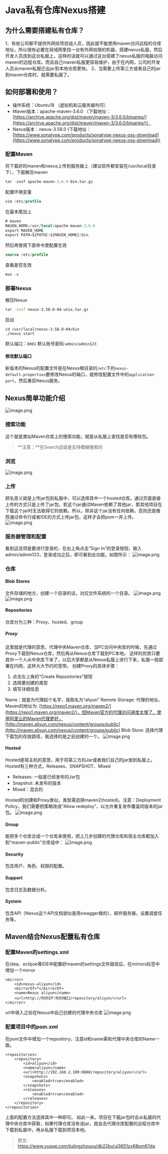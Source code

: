 # Java私有仓库Nexus搭建


## 为什么需要搭建私有仓库？
1、有些公司都不提供外网给项目组人员，因此就不能使用maven访问远程的仓库地址，所以很有必要在局域网里找一台有外网权限的机器，搭建nexus私服，然后开发人员连到这台私服上，这样的话就可以通过这台搭建了nexus私服的电脑访问maven的远程仓库。而且自己maven私服更容易维护，由于在内网，公司的开发人员从maven私服迁出jar到本地仓库更快。
2、当需要上传第三方或者自己的jar到maven仓库时，就需要私服了。

## 如何部署和使用？

- 操作系统：Ubuntu18 （虚拟机和云服务器均可）
- Maven版本：apache-maven-3.6.0 （下载地址：[https://archive.apache.org/dist/maven/maven-3/3.6.0/binaries/](https://archive.apache.org/dist/maven/maven-3/3.6.0/binaries/)）
- Nexus版本：nexus-3.58.0 (下载地址：[https://www.sonatype.com/products/sonatype-nexus-oss-download](https://www.sonatype.com/products/sonatype-nexus-oss-download))

### 配置Maven
将下载好的maven和nexus上传到服务器上（建议软件都安装在/usr/local目录下），下面解压maven
```sql
tar -zxvf apache-maven-3.6.0-bin.tar.gz
```
配置环境变量
```sql
vim /etc/profile
```
在最末尾加上
```sql
# maven
MAVEN_HOME=/usr/local/apache-maven-3.6.0
export MAVEN_HOME
export PATH=${PATH}:${MAVEN_HOME}/bin
```
然后再使用下面命令使配置生效
```sql
source /etc/profile
```
查看是否生效
```sql
mvn -v
```

### 部署Nexus
解压Nexus
```bash
tar -zxvf nexus-3.58.0-04-unix.tar.gz
```
启动
```
cd /usr/local/nexus-3.58.0-04/bin
./nexus start
```
默认端口：`8081`
默认账号密码:`admin/admin123`

#### 修改默认端口
新版本的Nexus的配置文件是在Nexus根目录的`/etc`下的`nexus-default.properties`要修改Nexus的端口，就修改配置文件中的`application-port`，然后重启Nexus服务。

## Nexus简单功能介绍
![image.png](./img/Wo6bycxVTo1cCphM/1689838049503-966a9628-636e-4687-821e-367c2a847d10-156475.png)

### 搜索功能
这个就是类似Maven仓库上的搜索功能，就是从私服上查找是否有哪些包。
> **注意：**在Search这级是支持模糊搜索的


### 浏览
![image.png](./img/Wo6bycxVTo1cCphM/1689838154020-26904c03-a388-4971-b8b9-7d731fa6584f-783089.png)

### 上传
顾名思义就是上传jar包到私服中，可以选择其中一个hosted仓库。通过页面直接上传的方式只是上传了jar包，若这个jar通过Maven依赖了其他jar，那其他项目在下载这个jar时无法取得它的依赖。所以，除非这个jar没有任何依赖，否则还是推荐通过命令行或者IDE的方式上传jar包，这样才会把pom一并上传。
![image.png](./img/Wo6bycxVTo1cCphM/1689838218654-5d864c2f-45d7-459b-8180-30647e8535c9-998675.png)

### 服务器管理和配置
看到这选项是要进行登录的，在右上角点击“Sign In”的登录按钮，输入admin/admin123，登录成功之后，即可看到此功能，如图所示：
![image.png](./img/Wo6bycxVTo1cCphM/1689838261182-c81a7b18-6d4e-4d98-9d63-0e550e7e5b63-048539.png)

### 仓库

#### Blob Stores
文件存储的地方，创建一个目录的话，对应文件系统的一个目录。
![image.png](./img/Wo6bycxVTo1cCphM/1689838320614-711982f6-9c51-4378-b97d-ddf6dba0d682-061439.png)
![image.png](./img/Wo6bycxVTo1cCphM/1689838344131-e015556d-5f8f-49e7-94be-11dfc2956ec8-899476.png)

#### Repositories
仓库分为三种：Proxy、hosted、group

##### Proxy
这里就是代理的意思，代理中央Maven仓库，当PC访问中央库的时候，先通过Proxy下载到Nexus仓库，然后再从Nexus仓库下载到PC本地。
这样的优势只要其中一个人从中央库下来了，以后大家都是从Nexus私服上进行下来，私服一般部署在内网，这样大大节约的宽带。
创建Proxy的具体步骤：

1. 点击左上角的“Create Repositories”按钮
2. 选择要创建的类型
3. 填写详细信息

Name：就是为代理起个名字，我取名为“aliyun” Remote Storage: 代理的地址，Maven的地址为: [https://repo1.maven.org/maven2/](https://repo1.maven.org/maven2/)，但Maven官方的代理访问速度太慢了，使用阿里云的Maven代理更好，[http://maven.aliyun.com/nexus/content/groups/public](http://maven.aliyun.com/nexus/content/groups/public) Blob Store: 选择代理下载包的存放路径，我选择的是之前创建的一个。
![image.png](./img/Wo6bycxVTo1cCphM/1689838481703-ec111e21-2be7-4a21-85a0-716516f51059-831221.png)

#### Hosted
Hosted是宿主机的意思，用于将第三方的Jar或者我们自己的jar放到私服上。Hosted有三种方式，Releases、SNAPSHOT、Mixed

- Releases: 一般是已经发布的Jar包
- Snapshot: 未发布的版本
- Mixed：混合的

Hosted的创建和Proxy类似，类型需选择maven2(hosted)。注意：Deployment Pollcy，我们需要把策略改成“Allow redeploy”，以允许重复发布覆盖同版本的jar包。
![image.png](./img/Wo6bycxVTo1cCphM/1689838570845-1ad5cf72-9e60-4054-ad63-e17377436c4e-731036.png)

#### **Group**
能把多个仓库合成一个仓库来使用，把上几步创建的代理仓库和宿主仓库都加入到“maven-public”仓库组中：
![image.png](./img/Wo6bycxVTo1cCphM/1689838642381-b85a0b27-b17b-42c1-a860-88359de0922f-394506.png)

#### Security
包含用户、角色、权限的配置。

#### Support
包含日志及数据分析。

#### System
包含API（Nexus这个API文档貌似是用swagger做的）、邮件服务器，设置调度任务等。

## Maven结合Nexus配置私有仓库

### 配置Maven的settings.xml
在idea、eclipse等IDE中配置好maven的settings文件路径后，在mirrors标签中增加一个mirror
```
<mirror>
    <id>nexus-aliyun</id>
    <mirrorOf>*</mirrorOf>
    <name>Nexus aliyun</name>
    <url>http://你的IP:你的端口/repository/aliyun/</url>
</mirror>
```
url中填入之前在Nexus中自己创建的代理中央仓库
![image.png](./img/Wo6bycxVTo1cCphM/1689838963123-b61e61c0-d420-43e7-a841-ca5ba2982a0d-015166.png)

### 配置项目中的pom.xml
在pom文件中增加一个repository，注意id和name需和代理中央仓库的Name一致。
```
<repositories>
	<repository>
		<id>aliyun</id>
		<name>aliyun</name>
		<url>http://192.168.2.109:8888/repository/aliyun/</url>
		<snapshots>
			<enabled>true</enabled>
		</snapshots>
		<releases>
			<enabled>true</enabled>
		</releases>
	</repository>
</repositories>
```
上面的配置方法选择其中一种即可。
如此一来，项目在下载jar包时会从私服的代理中央仓库中获取，如果代理仓库没有该jar，就会去代理仓库配置的远程仓库中下载到私服中，再从私服下载到项目本地。


> 原文: <https://www.yuque.com/tulingzhouyu/db22bv/ul3651zx68pm67dq>